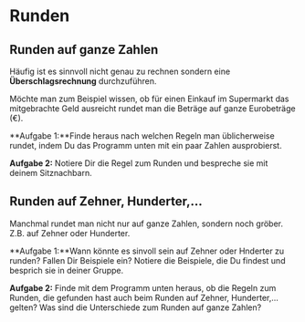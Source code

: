 # Runden

## Runden auf ganze Zahlen

Häufig ist es sinnvoll nicht genau zu rechnen sondern eine **Überschlagsrechnung** durchzuführen.

Möchte man zum Beispiel wissen, ob für einen Einkauf im Supermarkt das mitgebrachte Geld ausreicht rundet man die Beträge auf ganze Eurobeträge \(€\).

**Aufgabe 1:**Finde heraus nach welchen Regeln man üblicherweise rundet, indem Du das Programm unten mit ein paar Zahlen ausprobierst.

**Aufgabe 2:** Notiere Dir die Regel zum Runden und bespreche sie mit deinem Sitznachbarn.

## Runden auf Zehner, Hunderter,...

Manchmal rundet man nicht nur auf ganze Zahlen, sondern noch gröber. Z.B. auf Zehner oder Hunderter.

**Aufgabe 1:**Wann könnte es sinvoll sein auf Zehner oder Hnderter zu runden? Fallen Dir Beispiele ein? Notiere die Beispiele, die Du findest und besprich sie in deiner Gruppe.

**Aufgabe 2:** Finde mit dem Programm unten heraus, ob die Regeln zum Runden, die gefunden hast auch beim Runden auf Zehner, Hunderter,... gelten? Was sind die Unterschiede zum Runden auf ganze Zahlen?

